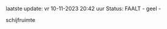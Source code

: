 laatste update: 
vr 10-11-2023 20:42   uur 
Status: FAALT - geel - 
<div class="service Y">schijfruimte</div>
